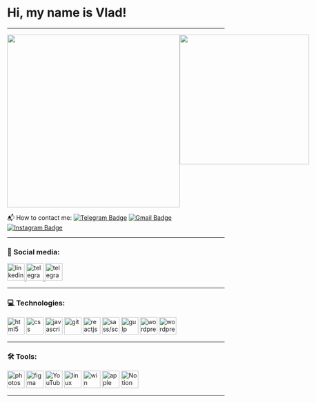 
# Hi, my name is Vlad!

---

<div style="display:flex; justify-content: space-around;">
  <img width='400px' src="https://media.tenor.com/YZPnGuPeZv8AAAAd/coding.gif">
  <img width='300px' src="https://gifdb.com/images/high/coding-animated-laptop-flow-stream-ja04010rm5o68zfk.gif">
</div>



  📬 	How to contact me: [![Telegram Badge](https://img.shields.io/badge/-vladhize-blue?style=flat&logo=Telegram&logoColor=white)](https://t.me/vladhize) [![Gmail Badge](https://img.shields.io/badge/-Gmail-red?style=flat&logo=Gmail&logoColor=white)](mailto:hizes5050@gmail.com)
[![Instagram Badge](https://img.shields.io/badge/-vladhize-orange?style=flat&logo=Instagram&logoColor=white)](https://www.instagram.com/vladislavhize/)

---

### 🤝 Social media:

  <div id="badges" >
    <a href="https://www.linkedin.com/in/vladyslav-syzov-18496a284/" target="_blank">
      <img src="https://cdn-icons-png.flaticon.com/512/2504/2504799.png" width="40" height="40" alt="linkedin" />
    </a>
    <a href="https://t.me/vladhize" target="_blank">
      <img src="https://cdn-icons-png.flaticon.com/512/2111/2111646.png" width="40" height="40" alt="telegram group" />
    </a>
    <a href="https://www.instagram.com/vladislavhize" target="_blank">
      <img src="https://cdn-icons-png.flaticon.com/512/1409/1409946.png" width="40" height="40" alt="telegram group" />
    </a>

  </div>

---

### 💻 Technologies:

<div>
  
     
<img src="https://cdn.jsdelivr.net/gh/devicons/devicon/icons/html5/html5-original.svg" title="html5" alt="html5" width="40" height="40"/> 
	
<img src="https://cdn.jsdelivr.net/gh/devicons/devicon/icons/css3/css3-original.svg" title="css" alt="css" width="40" height="40"/>
       
<img src="https://cdn.jsdelivr.net/gh/devicons/devicon/icons/javascript/javascript-original.svg" title="javascript" alt="javascript" width="40" height="40"/>

<img src= "https://cdn.jsdelivr.net/gh/devicons/devicon/icons/git/git-plain-wordmark.svg" title="git" alt="git" width="40" height="40"/>

<img src="https://cdn.jsdelivr.net/gh/devicons/devicon/icons/react/react-original.svg" title="reactjs" alt="reactjs" width="40" height="40"/>

<img src="https://cdn.jsdelivr.net/gh/devicons/devicon/icons/sass/sass-original.svg" title="sass/scss" alt="sass/scss" width="40" height="40"/>
              
<img src="https://cdn.jsdelivr.net/gh/devicons/devicon/icons/gulp/gulp-plain.svg" title="gulp" alt="gulp" width="40" height="40"/>



 <img src="https://cdn.jsdelivr.net/gh/devicons/devicon/icons/wordpress/wordpress-plain.svg" title="wordpress" alt="wordpress" width="40" height="40"/>
          

 <img src="https://cdn.jsdelivr.net/gh/devicons/devicon/icons/php/php-plain.svg" title="wordpress" alt="wordpress" width="40" height="40"/>
          
             
</div>

---

### 🛠 Tools:

<div>

  <img src="https://cdn.jsdelivr.net/gh/devicons/devicon/icons/photoshop/photoshop-plain.svg" title="photoshop" alt="photoshop" width="40" height="40" />

	
  <img src="https://cdn.jsdelivr.net/gh/devicons/devicon/icons/figma/figma-original.svg" title="figma" alt="figma" width="40" height="40"/>
                  
  <img src="https://upload.wikimedia.org/wikipedia/commons/9/9e/YouTube_Logo_%282013-2017%29.svg" title="YouTube" alt="YouTube" width="40" height="40"/>

  <img src="https://cdn.jsdelivr.net/gh/devicons/devicon/icons/linux/linux-original.svg" title="linux" alt="linux" width="40" height="40"/>


  <img src="https://cdn.jsdelivr.net/gh/devicons/devicon/icons/windows8/windows8-original.svg" title="win" alt="win" width="40" height="40"/>
          
  <img src="https://cdn.jsdelivr.net/gh/devicons/devicon/icons/apple/apple-original.svg" title="apple" alt="apple" width="40" height="40"/>
                  
  <img src="https://upload.wikimedia.org/wikipedia/commons/e/e9/Notion-logo.svg" title="Notion" alt="Notion" width="40" height="40"/>
</div>

---
